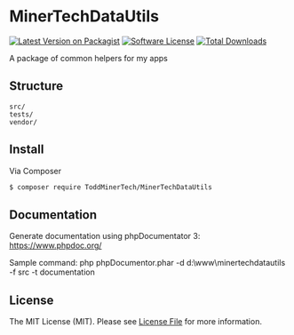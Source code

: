 # MinerTechDataUtils

[![Latest Version on Packagist][ico-version]][link-packagist]
[![Software License][ico-license]](LICENSE.md)
[![Total Downloads][ico-downloads]][link-downloads]

A package of common helpers for my apps

## Structure

```
src/
tests/
vendor/
```

## Install

Via Composer

``` bash
$ composer require ToddMinerTech/MinerTechDataUtils
```

## Documentation
Generate documentation using phpDocumentator 3: https://www.phpdoc.org/

Sample command: php phpDocumentor.phar -d d:\www\minertechdatautils -f src -t documentation

## License

The MIT License (MIT). Please see [License File](LICENSE.md) for more information.

[ico-version]: https://img.shields.io/packagist/v/ToddMinerTech/MinerTechDataUtils.svg?style=flat-square
[ico-license]: https://img.shields.io/badge/license-MIT-brightgreen.svg?style=flat-square
[ico-downloads]: https://img.shields.io/packagist/dt/ToddMinerTech/MinerTechDataUtils.svg?style=flat-square

[link-packagist]: https://packagist.org/packages/ToddMinerTech/MinerTechDataUtils
[link-downloads]: https://packagist.org/packages/ToddMinerTech/MinerTechDataUtils
[link-author]: https://github.com/ToddMinerTech
[link-contributors]: ../../contributors
